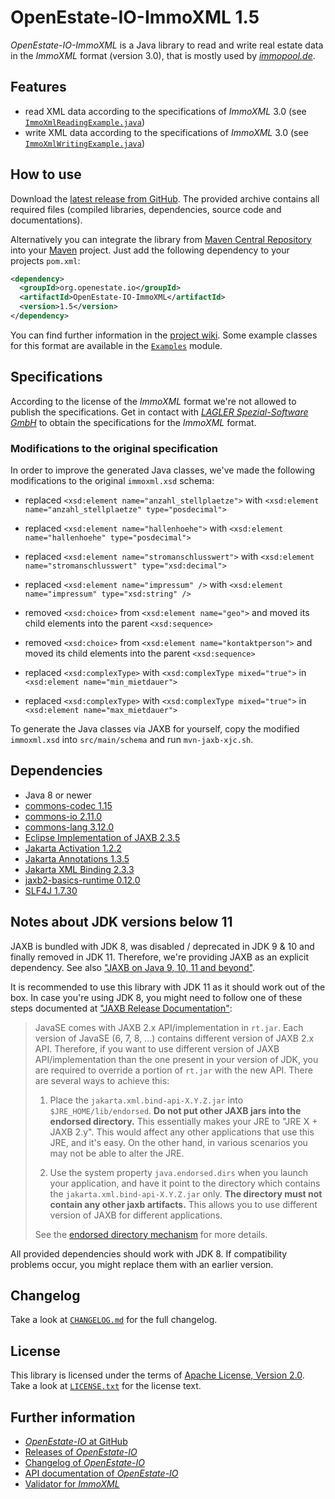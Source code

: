 OpenEstate-IO-ImmoXML 1.5
=========================

*OpenEstate-IO-ImmoXML* is a Java library to read and write real estate data in the *ImmoXML* format (version 3.0), that is mostly used by [*immopool.de*](https://www.immopool.de/).


Features
--------

- read XML data according to the specifications of *ImmoXML* 3.0 (see [`ImmoXmlReadingExample.java`](https://github.com/OpenEstate/OpenEstate-IO/blob/v1.5/Examples/src/main/java/org/openestate/io/examples/ImmoXmlReadingExample.java))
- write XML data according to the specifications of *ImmoXML* 3.0 (see [`ImmoXmlWritingExample.java`](https://github.com/OpenEstate/OpenEstate-IO/blob/v1.5/Examples/src/main/java/org/openestate/io/examples/ImmoXmlWritingExample.java))


How to use
----------

Download the [latest release from GitHub](https://github.com/OpenEstate/OpenEstate-IO/releases/latest). The provided archive contains all required files (compiled libraries, dependencies, source code and documentations).

Alternatively you can integrate the library from [Maven Central Repository](https://search.maven.org/#search|ga|1|org.openestate.io) into your [Maven](https://maven.apache.org/) project. Just add the following dependency to your projects `pom.xml`:

```xml
<dependency>
  <groupId>org.openestate.io</groupId>
  <artifactId>OpenEstate-IO-ImmoXML</artifactId>
  <version>1.5</version>
</dependency>
```

You can find further information in the [project wiki](https://github.com/OpenEstate/OpenEstate-IO/wiki/Usage-ImmoXML). Some example classes for this format are available in the [`Examples`](https://github.com/OpenEstate/OpenEstate-IO/tree/v1.5/Examples) module.


Specifications
--------------

According to the license of the *ImmoXML* format we're not allowed to publish the specifications. Get in contact with [*LAGLER Spezial-Software GmbH*](https://www.lagler.de/) to obtain the specifications for the *ImmoXML* format.


### Modifications to the original specification

In order to improve the generated Java classes, we've made the following
modifications to the original `immoxml.xsd` schema:

- replaced `<xsd:element name="anzahl_stellplaetze">` with `<xsd:element name="anzahl_stellplaetze" type="posdecimal">`

- replaced `<xsd:element name="hallenhoehe">` with `<xsd:element name="hallenhoehe" type="posdecimal">`

- replaced `<xsd:element name="stromanschlusswert">` with `<xsd:element name="stromanschlusswert" type="xsd:decimal">`

- replaced `<xsd:element name="impressum" />` with `<xsd:element name="impressum" type="xsd:string" />`

- removed `<xsd:choice>` from `<xsd:element name="geo">` and moved its child elements into the parent `<xsd:sequence>`

- removed `<xsd:choice>` from `<xsd:element name="kontaktperson">` and moved its child elements into the parent `<xsd:sequence>`

- replaced `<xsd:complexType>` with `<xsd:complexType mixed="true">` in `<xsd:element name="min_mietdauer">`

- replaced `<xsd:complexType>` with `<xsd:complexType mixed="true">` in `<xsd:element name="max_mietdauer">`

To generate the Java classes via JAXB for yourself, copy the modified `immoxml.xsd` into `src/main/schema` and run `mvn-jaxb-xjc.sh`.


Dependencies
------------

- Java 8 or newer
- [commons-codec 1.15](https://commons.apache.org/proper/commons-codec/)
- [commons-io 2.11.0](https://commons.apache.org/proper/commons-io/)
- [commons-lang 3.12.0](https://commons.apache.org/proper/commons-lang/)
- [Eclipse Implementation of JAXB 2.3.5](https://projects.eclipse.org/projects/ee4j.jaxb-impl)
- [Jakarta Activation 1.2.2](https://projects.eclipse.org/projects/ee4j.jaf)
- [Jakarta Annotations 1.3.5](https://projects.eclipse.org/projects/ee4j.ca)
- [Jakarta XML Binding 2.3.3](https://projects.eclipse.org/projects/ee4j.jaxb)
- [jaxb2-basics-runtime 0.12.0](https://github.com/highsource/jaxb2-basics)
- [SLF4J 1.7.30](https://www.slf4j.org/)


Notes about JDK versions below 11
---------------------------------

JAXB is bundled with JDK 8, was disabled / deprecated in JDK 9 & 10 and finally removed in JDK 11. Therefore, we're providing JAXB as an explicit dependency. See also ["JAXB on Java 9, 10, 11 and beyond"](https://www.jesperdj.com/2018/09/30/jaxb-on-java-9-10-11-and-beyond/).

It is recommended to use this library with JDK 11 as it should work out of the box. In case you're using JDK 8, you might need to follow one of these steps documented at ["JAXB Release Documentation"](https://javaee.github.io/jaxb-v2/doc/user-guide/release-documentation.html#deployment-migrating-jaxb-2-0-applications-to-javase-6):

> JavaSE comes with JAXB 2.x API/implementation in `rt.jar`. Each version of JavaSE (6, 7, 8, ...) contains different version of JAXB 2.x API. Therefore, if you want to use different version of JAXB API/implementation than the one present in your version of JDK, you are required to override a portion of `rt.jar` with the new API. There are several ways to achieve this:
>
> 1.    Place the `jakarta.xml.bind-api-X.Y.Z.jar` into `$JRE_HOME/lib/endorsed`. **Do not put other JAXB jars into the endorsed directory.** This essentially makes your JRE to "JRE X + JAXB 2.y". This would affect any other applications that use this JRE, and it's easy. On the other hand, in various scenarios you may not be able to alter the JRE.
>
> 2.    Use the system property `java.endorsed.dirs` when you launch your application, and have it point to the directory which contains the `jakarta.xml.bind-api-X.Y.Z.jar` only. **The directory must not contain any other jaxb artifacts.** This allows you to use different version of JAXB for different applications.
>
> See the [endorsed directory mechanism](http://docs.oracle.com/javase/6/docs/technotes/guides/standards/) for more details.

All provided dependencies should work with JDK 8. If compatibility problems occur, you might replace them with an earlier version.


Changelog
---------

Take a look at [`CHANGELOG.md`](https://github.com/OpenEstate/OpenEstate-IO/blob/v1.5/CHANGELOG.md) for the full changelog.


License
-------

This library is licensed under the terms of [Apache License, Version 2.0](https://www.apache.org/licenses/LICENSE-2.0.html). Take a look at [`LICENSE.txt`](https://github.com/OpenEstate/OpenEstate-IO/blob/v1.5/LICENSE.txt) for the license text.


Further information
-------------------

- [*OpenEstate-IO* at GitHub](https://github.com/OpenEstate/OpenEstate-IO)
- [Releases of *OpenEstate-IO*](https://github.com/OpenEstate/OpenEstate-IO/releases)
- [Changelog of *OpenEstate-IO*](https://github.com/OpenEstate/OpenEstate-IO/blob/v1.5/CHANGELOG.md)
- [API documentation of *OpenEstate-IO*](https://media.openestate.org/apidocs/OpenEstate-IO/)
- [Validator for *ImmoXML*](https://validator.openestate.org/)
